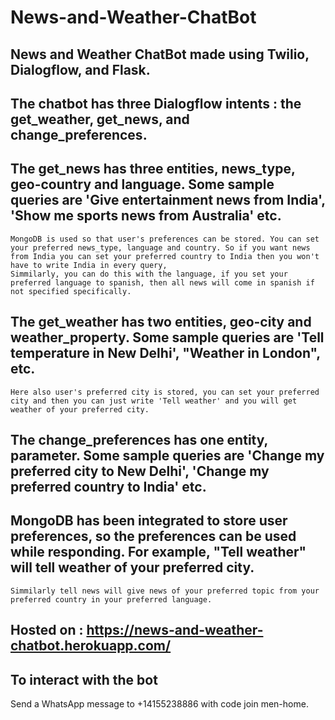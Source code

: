 # News-and-Weather-ChatBot

## News and Weather ChatBot made using Twilio, Dialogflow, and Flask.

## The chatbot has three Dialogflow intents : the get_weather, get_news, and change_preferences.

## The get_news has three entities, news_type, geo-country and language. Some sample queries are 'Give entertainment news from India', 'Show me sports news from Australia' etc.
    MongoDB is used so that user's preferences can be stored. You can set your preferred news_type, language and country. So if you want news from India you can set your preferred country to India then you won't have to write India in every query,
    Simmilarly, you can do this with the language, if you set your preferred language to spanish, then all news will come in spanish if not specified specifically.
   
## The get_weather has two entities, geo-city and weather_property. Some sample queries are 'Tell temperature in New Delhi', "Weather in London", etc.
    Here also user's preferred city is stored, you can set your preferred city and then you can just write 'Tell weather' and you will get weather of your preferred city.
    
## The change_preferences has one entity, parameter. Some sample queries are 'Change my preferred city to New Delhi', 'Change my preferred country to India' etc.
   
## MongoDB has been integrated to store user preferences, so the preferences can be used while responding. For example, "Tell weather" will tell weather of your preferred city. 
    Simmilarly tell news will give news of your preferred topic from your preferred country in your preferred language. 
    
## Hosted on : https://news-and-weather-chatbot.herokuapp.com/

## To interact with the bot

   Send a WhatsApp message to +14155238886 with code join men-home.
